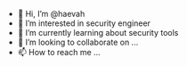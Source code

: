- 👋 Hi, I’m @haevah
- 👀 I’m interested in security engineer
- 🌱 I’m currently learning about security tools
- 💞️ I’m looking to collaborate on ...
- 📫 How to reach me ...

<!---
haevah/haevah is a ✨ special ✨ repository because its `README.md` (this file) appears on your GitHub profile.
You can click the Preview link to take a look at your changes.
--->
